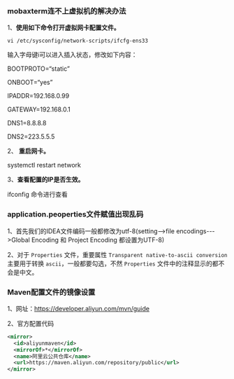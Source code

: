 ### mobaxterm连不上虚拟机的解决办法

1、**使用如下命令打开虚拟网卡配置文件。**

 `vi /etc/sysconfig/network-scripts/ifcfg-ens33`

 输入字母键i可以进入插入状态，修改如下内容：

  BOOTPROTO=“static”

  ONBOOT=“yes”

  IPADDR=192.168.0.99

  GATEWAY=192.168.0.1

  DNS1=8.8.8.8

  DNS2=223.5.5.5

2、 **重启网卡。**

 systemctl restart network

3、**查看配置的IP是否生效。**

 ifconfig 命令进行查看



### application.peoperties文件赋值出现乱码

1、首先我们的IDEA文件编码一般都修改为utf-8(setting-->file encodings--->Global Encoding 和 Project Encoding 都设置为UTF-8)

2、对于 `Properties` 文件，重要属性 `Transparent native-to-ascii conversion` 主要用于转换 `ascii`，一般都要勾选，不然 `Properties` 文件中的注释显示的都不会是中文。



### Maven配置文件的镜像设置

1、网址：https://developer.aliyun.com/mvn/guide

2、官方配置代码

```xml
<mirror>
  <id>aliyunmaven</id>
  <mirrorOf>*</mirrorOf>
  <name>阿里云公共仓库</name>
  <url>https://maven.aliyun.com/repository/public</url>
</mirror>
```

